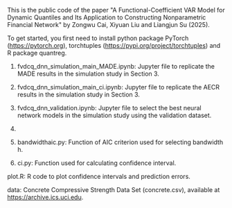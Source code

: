This is the public code of the paper "A Functional-Coefficient VAR Model for Dynamic Quantiles and Its Application to Constructing Nonparametric Financial Network" by Zongwu Cai, Xiyuan Liu and Liangjun Su (2025).

To get started, you first need to install python package PyTorch (https://pytorch.org), torchtuples (https://pypi.org/project/torchtuples) and R package quantreg. 

1. fvdcq_dnn_simulation_main_MADE.ipynb: Jupyter file to replicate the MADE results in the simulation study in Section 3.

2. fvdcq_dnn_simulation_main_ci.ipynb: Jupyter file to replicate the AECR results in the simulation study in Section 3.

3. fvdcq_dnn_validation.ipynb: Jupyter file to select the best neural network models in the simulation study using the validation dataset.
   
4. 

4. bandwidthaic.py: Function of AIC criterion used for selecting bandwidth h.

5. ci.py: Function used for calculating confidence interval.

plot.R: R code to plot confidence intervals and prediction errors.

data: Concrete Compressive Strength Data Set (concrete.csv), available at https://archive.ics.uci.edu.
